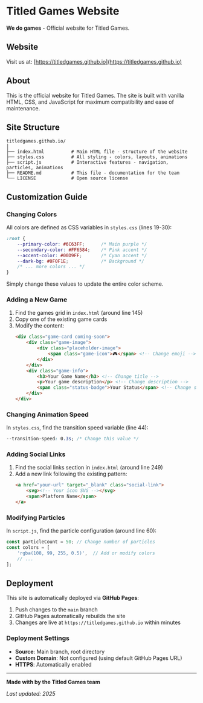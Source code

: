 # Titled Games Website

**We do games** - Official website for Titled Games.

## Website

Visit us at: [https://titledgames.github.io](https://titledgames.github.io)

## About

This is the official website for Titled Games. The site is built with vanilla HTML, CSS, and JavaScript for maximum compatibility and ease of maintenance.

## Site Structure

```
titledgames.github.io/
│
├── index.html          # Main HTML file - structure of the website
├── styles.css          # All styling - colors, layouts, animations
├── script.js           # Interactive features - navigation, particles, animations
├── README.md           # This file - documentation for the team
└── LICENSE             # Open source license
```

## Customization Guide

### Changing Colors

All colors are defined as CSS variables in `styles.css` (lines 19-30):

```css
:root {
    --primary-color: #6C63FF;      /* Main purple */
    --secondary-color: #FF6584;    /* Pink accent */
    --accent-color: #00D9FF;       /* Cyan accent */
    --dark-bg: #0F0F1E;            /* Background */
    /* ... more colors ... */
}
```

Simply change these values to update the entire color scheme.

### Adding a New Game

1. Find the games grid in `index.html` (around line 145)
2. Copy one of the existing game cards
3. Modify the content:
   ```html
   <div class="game-card coming-soon">
       <div class="game-image">
           <div class="placeholder-image">
               <span class="game-icon">🎮</span> <!-- Change emoji -->
           </div>
       </div>
       <div class="game-info">
           <h3>Your Game Name</h3> <!-- Change title -->
           <p>Your game description</p> <!-- Change description -->
           <span class="status-badge">Your Status</span> <!-- Change status -->
       </div>
   </div>
   ```

### Changing Animation Speed

In `styles.css`, find the transition speed variable (line 44):

```css
--transition-speed: 0.3s; /* Change this value */
```

### Adding Social Links

1. Find the social links section in `index.html` (around line 249)
2. Add a new link following the existing pattern:
   ```html
   <a href="your-url" target="_blank" class="social-link">
       <svg><!-- Your icon SVG --></svg>
       <span>Platform Name</span>
   </a>
   ```

### Modifying Particles

In `script.js`, find the particle configuration (around line 60):

```javascript
const particleCount = 50; // Change number of particles
const colors = [
    'rgba(108, 99, 255, 0.5)',  // Add or modify colors
    // ...
];
```

## Deployment

This site is automatically deployed via **GitHub Pages**:

1. Push changes to the `main` branch
2. GitHub Pages automatically rebuilds the site
3. Changes are live at `https://titledgames.github.io` within minutes

### Deployment Settings

- **Source**: Main branch, root directory
- **Custom Domain**: Not configured (using default GitHub Pages URL)
- **HTTPS**: Automatically enabled

---

**Made with by the Titled Games team**

*Last updated: 2025*
